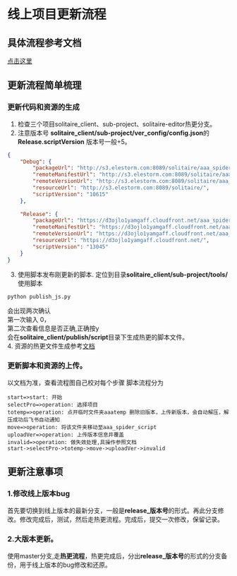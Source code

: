 # 线上项目更新流程

## 具体流程参考文档
[点击这里](https://n5419vb5ha.feishu.cn/docs/doccn1zJDfpX5fThGPgrNgypwOc)

## 更新流程简单梳理
### 更新代码和资源的生成
1. 检查三个项目solitaire_client、sub-project、solitaire-editor热更分支。
2. 注意版本号 **solitaire_client/sub-project/ver_config/config.json**的**Release.scriptVersion** 版本号一般+5。
```json
{
    "Debug": {
        "packageUrl": "http://s3.elestorm.com:8089/solitaire/aaa_spider_script/", 
        "remoteManifestUrl": "http://s3.elestorm.com:8089/solitaire/aaa_spider_script/", 
        "remoteVersionUrl": "http://s3.elestorm.com:8089/solitaire/aaa_spider_script/version.manifest", 
        "resourceUrl": "http://s3.elestorm.com:8089/solitaire/", 
        "scriptVersion": "10615"
    }, 
    
    "Release": {
        "packageUrl": "https://d3ojlo1yamgaff.cloudfront.net/aaa_spider_script/", 
        "remoteManifestUrl": "https://d3ojlo1yamgaff.cloudfront.net/aaa_spider_script/", 
        "remoteVersionUrl": "https://d3ojlo1yamgaff.cloudfront.net/aaa_spider_script/version.manifest", 
        "resourceUrl": "https://d3ojlo1yamgaff.cloudfront.net/", 
        "scriptVersion": "13045"
    }
}
```

3. 使用脚本发布刚更新的脚本.
定位到目录**solitaire_client/sub-project/tools/**   
使用脚本
```
python publish_js.py
```
会出现两次确认  
第一次输入 0，  
第二次查看信息是否正确,正确按y  
会在**solitaire_client/publish/script**目录下生成热更的脚本文件。  
4. 资源的热更文件生成参考[文档](https://n5419vb5ha.feishu.cn/docs/doccn1zJDfpX5fThGPgrNgypwOc)

### 更新脚本和资源的上传。  
以文档为准，查看流程图自己校对每个步骤
脚本流程分为
```flow
start=>start: 开始
selectPro=>operation: 选择项目
totemp=>operation: 点开临时文件夹aaatemp 删除旧版本，上传新版本，会自动解压，解压成功后飞书自动通知
move=>operation: 将该文件夹移动至aaa_spider_script
uploadVer=>operation: 上传版本信息并覆盖
invalid=>operation: 做失效处理,具操作参照文档
start->selectPro->totemp->move->uploadVer->invalid
```

## 更新注意事项
### 1.修改线上版本bug
首先要切换到线上版本的最新分支，一般是**release_版本号**的形式。再此分支修改。修改完成后，测试，然后走热更流程。完成后，提交一次修改，保留记录。

### 2.大版本更新。
使用master分支,走**热更流程**，热更完成后，分出**release_版本号**的形式的分支备份，用于线上版本的bug修改和还原。